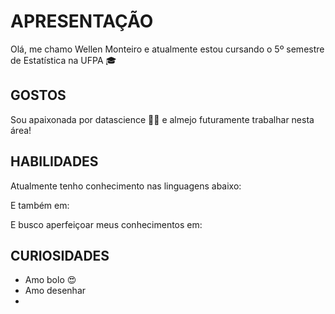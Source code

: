 # APRESENTAÇÃO

Olá, me chamo Wellen Monteiro e atualmente estou cursando o 5º semestre de Estatística na UFPA 🎓

## GOSTOS

Sou apaixonada por datascience 🎲🧪 e almejo futuramente trabalhar nesta área! 

## HABILIDADES

Atualmente tenho conhecimento nas linguagens abaixo:


E também em:

E busco aperfeiçoar meus conhecimentos em:


## CURIOSIDADES
<ul>
<li>Amo bolo 😍</li>
<li>Amo desenhar</li>
<li></li>
<!--stackedit_data:
eyJoaXN0b3J5IjpbOTM1NTIwOTcwXX0=
-->